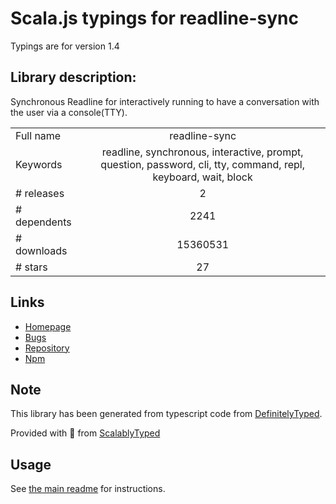 
# Scala.js typings for readline-sync

Typings are for version 1.4

## Library description:
Synchronous Readline for interactively running to have a conversation with the user via a console(TTY).

|                    |                 |
| ------------------ | :-------------: |
| Full name          | readline-sync |
| Keywords           | readline, synchronous, interactive, prompt, question, password, cli, tty, command, repl, keyboard, wait, block |
| # releases         | 2 |
| # dependents       | 2241 |
| # downloads        | 15360531 |
| # stars            | 27 |

## Links
- [Homepage](https://github.com/anseki/readline-sync)
- [Bugs](https://github.com/anseki/readline-sync/issues)
- [Repository](https://github.com/anseki/readline-sync)
- [Npm](https://www.npmjs.com/package/readline-sync)
    


## Note
This library has been generated from typescript code from [DefinitelyTyped](https://definitelytyped.org).

Provided with :purple_heart: from [ScalablyTyped](https://github.com/oyvindberg/ScalablyTyped)

## Usage
See [the main readme](../../readme.md) for instructions.


